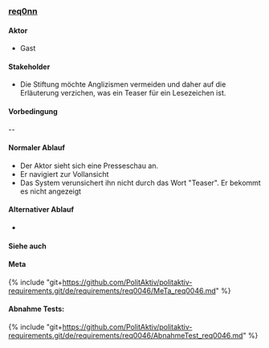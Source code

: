 
### [req0nn](https://github.com/PolitAktiv/politaktiv-requirements/tree/master/de/requirements/req0nn/req0nn.md) 

#### Aktor
 * Gast


#### Stakeholder
 * Die Stiftung möchte Anglizismen vermeiden und daher auf die Erläuterung verzichen, was ein Teaser für ein Lesezeichen ist.


#### Vorbedingung
--


#### Normaler Ablauf
 * Der Aktor sieht sich eine Presseschau an.
 * Er navigiert zur Vollansicht
 * Das System verunsichert ihn nicht durch das Wort "Teaser". Er bekommt es nicht angezeigt


#### Alternativer Ablauf
 * 


#### Siehe auch

#### Meta
{% include "git+https://github.com/PolitAktiv/politaktiv-requirements.git/de/requirements/req0046/MeTa_req0046.md" %} 


#### Abnahme Tests:
{% include "git+https://github.com/PolitAktiv/politaktiv-requirements.git/de/requirements/req0046/AbnahmeTest_req0046.md" %} 